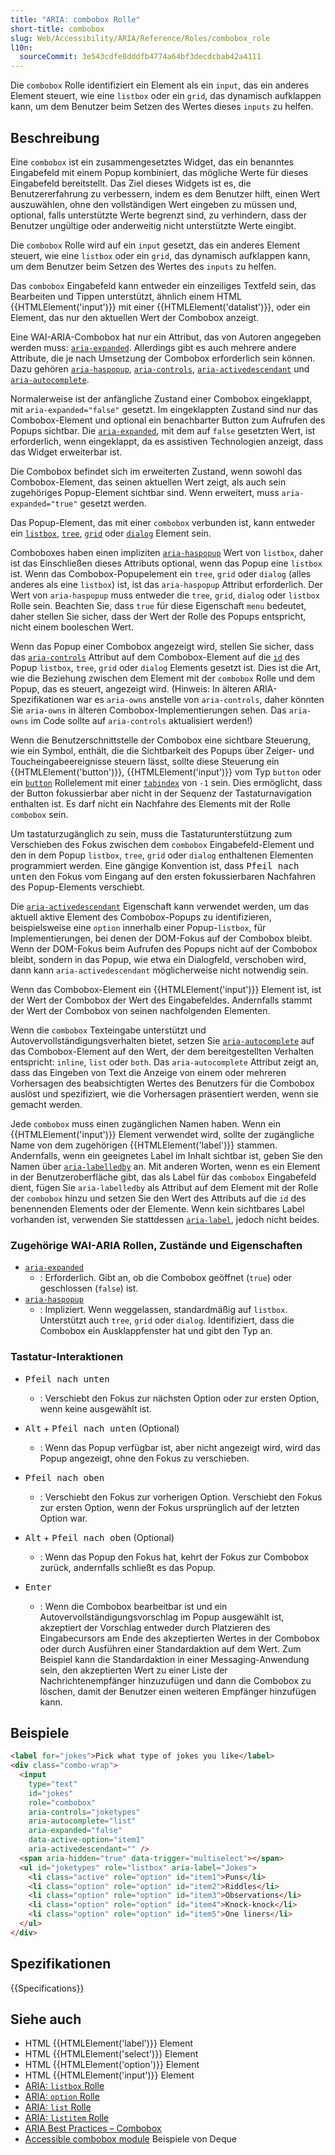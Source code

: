```yaml
---
title: "ARIA: combobox Rolle"
short-title: combobox
slug: Web/Accessibility/ARIA/Reference/Roles/combobox_role
l10n:
  sourceCommit: 3e543cdfe8dddfb4774a64bf3decdcbab42a4111
---
```


Die `combobox` Rolle identifiziert ein Element als ein `input`, das ein anderes Element steuert, wie eine `listbox` oder ein `grid`, das dynamisch aufklappen kann, um dem Benutzer beim Setzen des Wertes dieses `inputs` zu helfen.

## Beschreibung

Eine `combobox` ist ein zusammengesetztes Widget, das ein benanntes Eingabefeld mit einem Popup kombiniert, das mögliche Werte für dieses Eingabefeld bereitstellt. Das Ziel dieses Widgets ist es, die Benutzererfahrung zu verbessern, indem es dem Benutzer hilft, einen Wert auszuwählen, ohne den vollständigen Wert eingeben zu müssen und, optional, falls unterstützte Werte begrenzt sind, zu verhindern, dass der Benutzer ungültige oder anderweitig nicht unterstützte Werte eingibt.

Die `combobox` Rolle wird auf ein `input` gesetzt, das ein anderes Element steuert, wie eine `listbox` oder ein `grid`, das dynamisch aufklappen kann, um dem Benutzer beim Setzen des Wertes des `inputs` zu helfen.

Das `combobox` Eingabefeld kann entweder ein einzeiliges Textfeld sein, das Bearbeiten und Tippen unterstützt, ähnlich einem HTML {{HTMLElement('input')}} mit einer {{HTMLElement('datalist')}}, oder ein Element, das nur den aktuellen Wert der Combobox anzeigt.

Eine WAI-ARIA-Combobox hat nur ein Attribut, das von Autoren angegeben werden muss: [`aria-expanded`](/de/docs/Web/Accessibility/ARIA/Reference/Attributes/aria-expanded). Allerdings gibt es auch mehrere andere Attribute, die je nach Umsetzung der Combobox erforderlich sein können. Dazu gehören [`aria-haspopup`](/de/docs/Web/Accessibility/ARIA/Reference/Attributes/aria-haspopup), [`aria-controls`](/de/docs/Web/Accessibility/ARIA/Reference/Attributes/aria-controls), [`aria-activedescendant`](/de/docs/Web/Accessibility/ARIA/Reference/Attributes/aria-activedescendant) und [`aria-autocomplete`](/de/docs/Web/Accessibility/ARIA/Reference/Attributes/aria-autocomplete).

Normalerweise ist der anfängliche Zustand einer Combobox eingeklappt, mit `aria-expanded="false"` gesetzt. Im eingeklappten Zustand sind nur das Combobox-Element und optional ein benachbarter Button zum Aufrufen des Popups sichtbar. Die [`aria-expanded`](/de/docs/Web/Accessibility/ARIA/Reference/Attributes/aria-expanded), mit dem auf `false` gesetzten Wert, ist erforderlich, wenn eingeklappt, da es assistiven Technologien anzeigt, dass das Widget erweiterbar ist.

Die Combobox befindet sich im erweiterten Zustand, wenn sowohl das Combobox-Element, das seinen aktuellen Wert zeigt, als auch sein zugehöriges Popup-Element sichtbar sind. Wenn erweitert, muss `aria-expanded="true"` gesetzt werden.

Das Popup-Element, das mit einer `combobox` verbunden ist, kann entweder ein [`listbox`](/de/docs/Web/Accessibility/ARIA/Reference/Roles/listbox_role), [`tree`](/de/docs/Web/Accessibility/ARIA/Reference/Roles/tree_role), [`grid`](/de/docs/Web/Accessibility/ARIA/Reference/Roles/grid_role) oder [`dialog`](/de/docs/Web/Accessibility/ARIA/Reference/Roles/dialog_role) Element sein.

Comboboxes haben einen impliziten [`aria-haspopup`](/de/docs/Web/Accessibility/ARIA/Reference/Attributes/aria-haspopup) Wert von `listbox`, daher ist das Einschließen dieses Attributs optional, wenn das Popup eine `listbox` ist. Wenn das Combobox-Popupelement ein `tree`, `grid` oder `dialog` (alles anderes als eine `listbox`) ist, ist das `aria-haspopup` Attribut erforderlich. Der Wert von `aria-haspopup` muss entweder die `tree`, `grid`, `dialog` oder `listbox` Rolle sein. Beachten Sie, dass `true` für diese Eigenschaft `menu` bedeutet, daher stellen Sie sicher, dass der Wert der Rolle des Popups entspricht, nicht einem booleschen Wert.

Wenn das Popup einer Combobox angezeigt wird, stellen Sie sicher, dass das [`aria-controls`](/de/docs/Web/Accessibility/ARIA/Reference/Attributes/aria-controls) Attribut auf dem Combobox-Element auf die [`id`](/de/docs/Web/HTML/Reference/Global_attributes/id) des Popup `listbox`, `tree`, `grid` oder `dialog` Elements gesetzt ist. Dies ist die Art, wie die Beziehung zwischen dem Element mit der `combobox` Rolle und dem Popup, das es steuert, angezeigt wird. (Hinweis: In älteren ARIA-Spezifikationen war es `aria-owns` anstelle von `aria-controls`, daher könnten Sie `aria-owns` in älteren Combobox-Implementierungen sehen. Das `aria-owns` im Code sollte auf `aria-controls` aktualisiert werden!)

Wenn die Benutzerschnittstelle der Combobox eine sichtbare Steuerung, wie ein Symbol, enthält, die die Sichtbarkeit des Popups über Zeiger- und Toucheingabeereignisse steuern lässt, sollte diese Steuerung ein {{HTMLElement('button')}}, {{HTMLElement('input')}} vom Typ `button` oder ein [`button`](/de/docs/Web/Accessibility/ARIA/Reference/Roles/button_role) Rollelement mit einer [`tabindex`](/de/docs/Web/HTML/Reference/Global_attributes/tabindex) von `-1` sein. Dies ermöglicht, dass der Button fokussierbar aber nicht in der Sequenz der Tastaturnavigation enthalten ist. Es darf nicht ein Nachfahre des Elements mit der Rolle `combobox` sein.

Um tastaturzugänglich zu sein, muss die Tastaturunterstützung zum Verschieben des Fokus zwischen dem `combobox` Eingabefeld-Element und den in dem Popup `listbox`, `tree`, `grid` oder `dialog` enthaltenen Elementen programmiert werden. Eine gängige Konvention ist, dass <kbd>Pfeil nach unten</kbd> den Fokus vom Eingang auf den ersten fokussierbaren Nachfahren des Popup-Elements verschiebt.

Die [`aria-activedescendant`](/de/docs/Web/Accessibility/ARIA/Reference/Attributes/aria-activedescendant) Eigenschaft kann verwendet werden, um das aktuell aktive Element des Combobox-Popups zu identifizieren, beispielsweise eine `option` innerhalb einer Popup-`listbox`, für Implementierungen, bei denen der DOM-Fokus auf der Combobox bleibt. Wenn der DOM-Fokus beim Aufrufen des Popups nicht auf der Combobox bleibt, sondern in das Popup, wie etwa ein Dialogfeld, verschoben wird, dann kann `aria-activedescendant` möglicherweise nicht notwendig sein.

Wenn das Combobox-Element ein {{HTMLElement('input')}} Element ist, ist der Wert der Combobox der Wert des Eingabefeldes. Andernfalls stammt der Wert der Combobox von seinen nachfolgenden Elementen.

Wenn die `combobox` Texteingabe unterstützt und Autovervollständigungsverhalten bietet, setzen Sie [`aria-autocomplete`](/de/docs/Web/Accessibility/ARIA/Reference/Attributes/aria-autocomplete) auf das Combobox-Element auf den Wert, der dem bereitgestellten Verhalten entspricht: `inline`, `list` oder `both`. Das `aria-autocomplete` Attribut zeigt an, dass das Eingeben von Text die Anzeige von einem oder mehreren Vorhersagen des beabsichtigten Wertes des Benutzers für die Combobox auslöst und spezifiziert, wie die Vorhersagen präsentiert werden, wenn sie gemacht werden.

Jede `combobox` muss einen zugänglichen Namen haben. Wenn ein {{HTMLElement('input')}} Element verwendet wird, sollte der zugängliche Name von dem zugehörigen {{HTMLElement('label')}} stammen. Andernfalls, wenn ein geeignetes Label im Inhalt sichtbar ist, geben Sie den Namen über [`aria-labelledby`](/de/docs/Web/Accessibility/ARIA/Reference/Attributes/aria-labelledby) an. Mit anderen Worten, wenn es ein Element in der Benutzeroberfläche gibt, das als Label für das `combobox` Eingabefeld dient, fügen Sie `aria-labelledby` als Attribut auf dem Element mit der Rolle der `combobox` hinzu und setzen Sie den Wert des Attributs auf die `id` des benennenden Elements oder der Elemente. Wenn kein sichtbares Label vorhanden ist, verwenden Sie stattdessen [`aria-label`](/de/docs/Web/Accessibility/ARIA/Reference/Attributes/aria-label), jedoch nicht beides.

### Zugehörige WAI-ARIA Rollen, Zustände und Eigenschaften

- [`aria-expanded`](/de/docs/Web/Accessibility/ARIA/Reference/Attributes/aria-expanded)
  - : Erforderlich. Gibt an, ob die Combobox geöffnet (`true`) oder geschlossen (`false`) ist.
- [`aria-haspopup`](/de/docs/Web/Accessibility/ARIA/Reference/Attributes/aria-haspopup)
  - : Impliziert. Wenn weggelassen, standardmäßig auf `listbox`. Unterstützt auch `tree`, `grid` oder `dialog`. Identifiziert, dass die Combobox ein Ausklappfenster hat und gibt den Typ an.

### Tastatur-Interaktionen

- <kbd>Pfeil nach unten</kbd>

  - : Verschiebt den Fokus zur nächsten Option oder zur ersten Option, wenn keine ausgewählt ist.

- <kbd>Alt</kbd> + <kbd>Pfeil nach unten</kbd> (Optional)

  - : Wenn das Popup verfügbar ist, aber nicht angezeigt wird, wird das Popup angezeigt, ohne den Fokus zu verschieben.

- <kbd>Pfeil nach oben</kbd>

  - : Verschiebt den Fokus zur vorherigen Option. Verschiebt den Fokus zur ersten Option, wenn der Fokus ursprünglich auf der letzten Option war.

- <kbd>Alt</kbd> + <kbd>Pfeil nach oben</kbd> (Optional)

  - : Wenn das Popup den Fokus hat, kehrt der Fokus zur Combobox zurück, andernfalls schließt es das Popup.

- <kbd>Enter</kbd>
  - : Wenn die Combobox bearbeitbar ist und ein Autovervollständigungsvorschlag im Popup ausgewählt ist, akzeptiert der Vorschlag entweder durch Platzieren des Eingabecursors am Ende des akzeptierten Wertes in der Combobox oder durch Ausführen einer Standardaktion auf dem Wert. Zum Beispiel kann die Standardaktion in einer Messaging-Anwendung sein, den akzeptierten Wert zu einer Liste der Nachrichtenempfänger hinzuzufügen und dann die Combobox zu löschen, damit der Benutzer einen weiteren Empfänger hinzufügen kann.

## Beispiele

```html
<label for="jokes">Pick what type of jokes you like</label>
<div class="combo-wrap">
  <input
    type="text"
    id="jokes"
    role="combobox"
    aria-controls="joketypes"
    aria-autocomplete="list"
    aria-expanded="false"
    data-active-option="item1"
    aria-activedescendant="" />
  <span aria-hidden="true" data-trigger="multiselect"></span>
  <ul id="joketypes" role="listbox" aria-label="Jokes">
    <li class="active" role="option" id="item1">Puns</li>
    <li class="option" role="option" id="item2">Riddles</li>
    <li class="option" role="option" id="item3">Observations</li>
    <li class="option" role="option" id="item4">Knock-knock</li>
    <li class="option" role="option" id="item5">One liners</li>
  </ul>
</div>
```

## Spezifikationen

{{Specifications}}

## Siehe auch

- HTML {{HTMLElement('label')}} Element
- HTML {{HTMLElement('select')}} Element
- HTML {{HTMLElement('option')}} Element
- HTML {{HTMLElement('input')}} Element
- [ARIA: `listbox` Rolle](/de/docs/Web/Accessibility/ARIA/Reference/Roles/listbox_role)
- [ARIA: `option` Rolle](/de/docs/Web/Accessibility/ARIA/Reference/Roles/option_role)
- [ARIA: `list` Rolle](/de/docs/Web/Accessibility/ARIA/Reference/Roles/list_role)
- [ARIA: `listitem` Rolle](/de/docs/Web/Accessibility/ARIA/Reference/Roles/listitem_role)
- [ARIA Best Practices – Combobox](https://www.w3.org/WAI/ARIA/apg/patterns/combobox/)
- [Accessible combobox module](https://dequelabs.github.io/combobo/demo/) Beispiele von Deque
